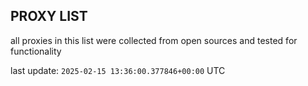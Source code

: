 ## PROXY LIST

all proxies in this list were collected from open sources and tested for functionality

last update: `2025-02-15 13:36:00.377846+00:00` UTC